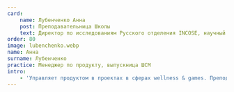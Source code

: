 ```yaml
---
card:
    name: Лубенченко Анна
    post: Преподавательница Школы
    text: Директор по исследованиям Русского отделения INCOSE, научный руководитель Школы.
order: 80
image: lubenchenko.webp
name: Анна
surname: Лубенченко
practice: Менеджер по продукту, выпускница ШСМ
intro:
    - 'Управляет продуктом в проектах в сферах wellness & games. Преподает курс "Системное саморазвитие" и разрабатывает курс "Системной психопрактики". Интересуется применением системного мышления к человеческой жизни в целом: от карьеры до семьи.'
---
```

